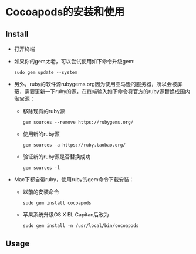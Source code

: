 # Cocoapods的安装和使用

## Install
* 打开终端

* 如果你的gem太老，可以尝试使用如下命令升级gem:
  ```
  sudo gem update --system
  ```

* 另外，ruby的软件源rubygems.org因为使用亚马逊的服务器，所以会被屏蔽，需要更新一下ruby的源，在终端输入如下命令将官方的ruby源替换成国内淘宝源：
  * 移除现有的ruby源
    ```
    gem sources --remove https://rubygems.org/
    ```
  * 使用新的ruby源
    ```
    gem sources -a https://ruby.taobao.org/
    ```
  * 验证新的ruby源是否替换成功
    ```
    gem sources -l
    ```
  
* Mac下都自带ruby，使用ruby的gem命令下载安装：
  * 以前的安装命令
    ```
    sudo gem install cocoapods
    ```
  * 苹果系统升级OS X EL Capitan后改为
    ```
    sudo gem install -n /usr/local/bin/cocoapods
    ```
  


## Usage
  * 使用时需要新建一个名为Podfile的文件
    * 打开终端
    * cd到项目文件夹的根目录
    * 使用命令新建Podfile文件
      ```
      vim Podfile
      ```
   
   * 搜索第三方框架(如：MJRefresh)
      ```
      pod search MJRefresh
      ```
      
    * 如下格式，将依赖库名依次添加到Podfile中(swift项目中，在target下添加：use_frameworks!)
      ```
      platform:ios , '7.0'
      target '项目工程名' do
        pod 'AFNetworking', '~>3.0.4'
        pod 'MJRefresh'
      end
      ```
    * 编辑完成后保存退出(i可编辑，esc退出编辑，w保存，q退出)
    
  * 导入第三方库文件
    * 更新所有的库
      ```
      pod install
      ```
    * 只更新有变化的库文件
      ```
      pod install --no-repo-update
      ```
      
  
  
